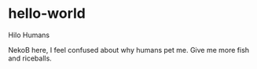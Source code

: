 # hello-world

Hilo Humans

NekoB here, I feel confused about why humans pet me.
Give me more fish and riceballs.
